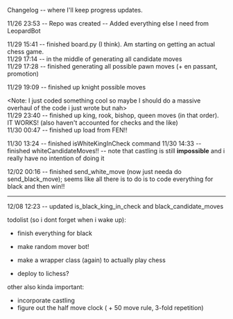 Changelog -- where I'll keep progress updates.

11/26 23:53 -- Repo was created 
            -- Added everything else I need from LeopardBot

11/29 15:41 -- finished board.py (I think). Am starting on getting an actual chess game.    
11/29 17:14 -- in the middle of generating all candidate moves     
11/29 17:28 -- finished generating all possible pawn moves (+ en passant, promotion)    
    
11/29 19:09 -- finished up knight possible moves    
    
<Note: I just coded something cool so maybe I should do a massive overhaul of the code i just wrote but nah>    
11/29 23:40 -- finished up king, rook, bishop, queen moves (in that order). IT WORKS! (also haven't accounted for checks and the like)    
11/30 00:47 -- finished up load from FEN!!        


11/30 13:24 -- finished isWhiteKingInCheck command
11/30 14:33 -- finished whiteCandidateMoves!! -- note that castling is still **impossible** and i really have no intention of doing it

12/02 00:16 -- finished send_white_move (now just needa do send_black_move); seems like all there is to do is to code everything for black and then win!!

----

12/08 12:23 -- updated is_black_king_in_check and black_candidate_moves


todolist (so i dont forget when i wake up):    
- finish everything for black
- make random mover bot!  
- make a wrapper class (again) to actually play chess

- deploy to lichess?

other also kinda important:
- incorporate castling
- figure out the half move clock ( + 50 move rule, 3-fold repetition)
    

    